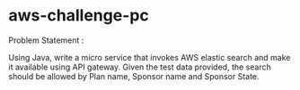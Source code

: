 # aws-challenge-pc

Problem Statement : 

Using Java, write a micro service that invokes AWS elastic search and make it available using API gateway. 
Given the test data provided, the search should be allowed by Plan name, Sponsor name and Sponsor State.
